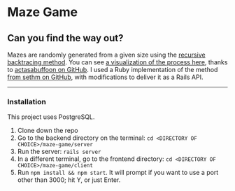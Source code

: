 # Maze Game
## Can you find the way out?

Mazes are randomly generated from a given size using the [recursive backtracing method](https://en.wikipedia.org/wiki/Maze_generation_algorithm#Recursive_backtracker). You can see [a visualization of the process here](https://cdn.rawgit.com/actsasbuffoon/maze-js/master/index.html), thanks to [actasabuffoon on GitHub](https://github.com/actsasbuffoon/maze-js). I used a Ruby implementation of the method [from sethm on GitHub](https://github.com/sethm/ruby_maze), with modifications to deliver it as a Rails API.

---

### Installation
This project uses PostgreSQL.

1. Clone down the repo
2. Go to the backend directory on the terminal: `cd <DIRECTORY OF CHOICE>/maze-game/server`
3. Run the server: `rails server`
4. In a different terminal, go to the frontend directory: `cd <DIRECTORY OF CHOICE>/maze-game/client`
5. Run `npm install && npm start`. It will prompt if you want to use a port other than 3000; hit Y, or just Enter.

<!--
# maze-game
Mod 4 project: a maze game in React



to be cleaned up:
 * unused routes
 
A new maze is generated with forked ruby code and stored in backend

Tiles know where in the maze they are, what exits they have, and if they are the exit. Users can see a 3x3 set of tiles at any given time.

React Heirarchy:
  * App
    * Maze
      * Tile
    * Player
    
Rails Models:
  * User: name, email, password_digest
  * Maze: layout (array of arrays), shortest route?, leaderboard (hash)
  * Attempts: maze id (foreign key), user id (foreign key), current score(step count or time?)

Relationships: 
* Maze -< Tiles
* Maze -< Attempts >- Player

Attempts keep track of number of steps, lower is better. Low scores are recorded

Authentication: users login, use JWT and bcrypt

Data persistence: PostGres? SQL3?
  * Users can log in and see their best scores, compared to other users

Routing: ~~routes are reflected in the url, e.g. /mazes/35/x3/y7~~
  generated mazes have an ID, which means a permanent, sharable URL

Styling: ???

Stretch goals: 
  * guest users can try mazes but can't post scores
  * visually differentiating the tiles
  * leaderboard for each maze with top times, instead of single best time
  * animated character (Josh sprite?)
  
  -->
